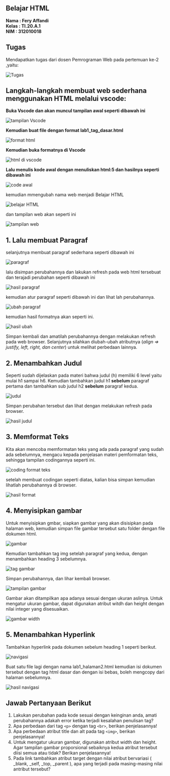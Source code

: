 ## Belajar HTML

**Nama     : Fery Affandi** <br>
**Kelas    : TI.20.A.1**  <br>
**NIM      : 312010018** <br>

## Tugas

Mendapatkan tugas dari dosen Pemrograman Web pada pertemuan ke-2 ,yaitu:

![Tugas](foto/tugas_kuliah.png)

## Langkah-langkah membuat web sederhana menggunakan HTML melalui vscode: <br>

**Buka Vscode dan akan muncul tampilan awal seperti dibawah ini** 

![tampilan Vscode](foto/tampilan_VScode.png)

**Kemudian buat file dengan format lab1_tag_dasar.html** 

![format html](foto/formal_html.png)

**Kemudian buka formatnya di Vscode**

![html di vscode](foto/tampilan_html_vscode.png)

**Lalu menulis kode awal dengan menuliskan html:5 dan hasilnya seperti dibawah ini**

![code awal](foto/code_awal.png)

kemudian mmengubah nama web menjadi Belajar HTML

![belajar HTML](foto/ubah_title.png)

dan tampilan web akan seperti ini

![tampilan web](foto/tampilan_web.png)

## 1. Lalu membuat Paragraf

selanjutnya membuat paragraf sederhana seperti dibawah ini

![paragraf](foto/paragraf.png)

lalu disimpan perubahannya dan lakukan refresh pada web html tersebuat dan terajadi perubahan seperti dibawah ini

![hasil paragraf](foto/hasil_paragraf.png)

kemudian atur paragraf seperti dibawah ini dan lihat lah perubahannya.

![ubah paragraf](foto/ubah_paragraf.png)

kemudian hasil formatnya akan seperti ini.

![hasil ubah](foto/hasil_ubah_paragraf.png)

Simpan kembali dan amatilah perubahannya dengan 
melakukan refresh pada web browser.
Selanjutnya silahkan  diubah-ubah atributnya (<i>align => justify, left, right, dan center</i>) untuk melihat
perbedaan lainnya.

## 2. Menambahkan Judul

Seperti sudah dijelaskan pada materi bahwa judul (h) memiliki 6 level yaitu mulai h1 sampai h6.
Kemudian tambahkan judul h1 <b>sebelum</b> paragraf pertama dan tambahkan sub judul h2 <strong>sebelum</strong>
paragraf kedua.

![judul](foto/judul.png)

Simpan perubahan tersebut dan lihat dengan melakukan refresh pada browser.

![hasil judul](foto/hasil_judul.png)

## 3. Memformat Teks

Kita akan mencoba memformatan teks yang ada pada paragraf yang sudah ada sebelumnya, mengacu kepada
penjelasan materi pemformatan teks, sehingga tampilan codingannya seperti ini.

![coding format teks](foto/codingan_format_teks.png)

setelah membuat codingan seperti diatas, kalian bisa simpan kemudian lihatlah perubahannya di browser.

![hasil format](foto/hasil_format_teks.png)

## 4. Menyisipkan gambar

Untuk menyisipkan gmbar, siapkan gambar yang akan disisipkan pada halaman web, kemudian
simpan file gambar tersebut satu folder dengan file dokumen html.

![gambar](foto/gambar.png)

Kemudian tambahkan tag img setelah paragraf yang kedua, dengan menambahkan heading 3
sebelumnya.

![tag gambar](foto/tag_gambar.png)

Simpan perubahannya, dan lihar kembali browser.

![tampilan gambar](foto/tampilan_logo.png)

Gambar akan ditampilkan apa adanya sesuai dengan ukuran aslinya. Untuk mengatur ukuran
gambar, dapat digunakan atribut witdh dan height dengan nilai integer yang disesuaikan.

![gambar width](foto/gambar_width.png)

## 5. Menambahkan Hyperlink

Tambahkan hyperlink pada dokumen sebelum heading 1 seperti berikut.

![navigasi](foto/navigasi.png)

Buat satu file lagi dengan nama lab1_halaman2.html kemudian isi dokumen tersebut dengan tag
html dasar dan dengan isi bebas, boleh mengcopy dari halaman sebelumnya.

![hasil navigasi](foto/hasil_navigasi.png)

## Jawab Pertanyaan Berikut 

1. Lakukan perubahan pada kode sesuai dengan keinginan anda, amati perubahannya adakah
error ketika terjadi kesalahan penulisan tag? <br>
2. Apa perbedaan dari tag `<p>` dengan tag `<br>`, berikan penjelasannya! <br>
3. Apa perbedaan atribut title dan alt pada tag `<img>`, berikan penjelasannya! <br>
4. Untuk mengatur ukuran gambar, digunakan atribut width dan height. Agar tampilan gambar
proporsional sebaiknya kedua atribut tersebut diisi semua atau tidak? Berikan penjelasannya! <br>
5. Pada link tambahkan atribut target dengan nilai atribut bervariasi ( _blank, _self, _top,
_parent ), apa yang terjadi pada masing-masing nilai antribut tersebut? <br>

